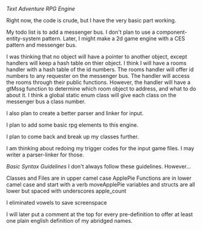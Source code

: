 *Text Adventure RPG Engine*

Right now, the code is crude, but I have the very basic part working.

My todo list is to add a messenger bus. I don't plan to use a
component-entity-system pattern. Later, I might make a 2d game
engine with a CES pattern and messenger bus.

I was thinking that no object will have a pointer to another object, except handlers will keep a hash table on thier object. I think I will have a rooms handler with a hash table of the id numbers. The rooms handler will offer id numbers to any requester on the messenger bus. The handler will access the rooms through their public functions. However, the handler will have a gtMssg function to determine which room object to address, and what to do about it. I think a global static enum class will give each class on the messenger bus a class number.

I also plan to create a better parser and linker for input.

I plan to add some basic rpg elements to this engine.

I plan to come back and break up my classes further.

I am thinking about redoing my trigger codes for the input game files. I may writer a parser-linker for those.

*Basic Syntax Guidelines*
I don't always follow these guidelines. However...

Classes and Files are in upper camel case ApplePie
Functions are in lower camel case and start with a verb moveApplePie
variables and structs are all lower but spaced with underscores apple_count

I eliminated vowels to save screenspace

I will later put a comment at the top for every pre-definition to offer at least one plain english definition of my abridged names.
